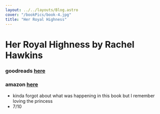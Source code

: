 ```yaml
---
layout: ../../layouts/Blog.astro
cover: "/bookPics/book-4.jpg"
title: "Her Royal Highness"
---
```


# Her Royal Highness by Rachel Hawkins
### goodreads **[here](https://www.goodreads.com/en/book/show/41734205)**
### amazon **[here](https://www.amazon.com/Royal-Highness-Royals-Rachel-Hawkins/dp/1524738263)**
- kinda forgot about what was happening in this book but I remember loving the princess
- 7/10